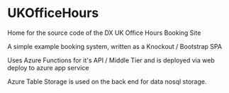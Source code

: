 # UKOfficeHours
Home for the source code of the DX UK Office Hours Booking Site

A simple example booking system, written as a Knockout / Bootstrap SPA

Uses Azure Functions for it's API / Middle Tier and is deployed via web deploy to azure app service

Azure Table Storage is used on the back end for data nosql storage.
